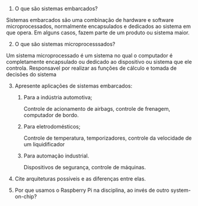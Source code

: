 1. O que são sistemas embarcados?

Sistemas embarcados são uma combinação de hardware e software microprocessados, normalmente encapsulados e dedicados ao sistema em que opera. Em alguns casos, fazem parte de um produto ou sistema maior.

2. O que são sistemas microprocesssados?

Um sistema microprocessado é um sistema	no qual	o computador é completamente encapsulado ou dedicado ao dispositivo ou sistema que ele controla. Responsavel por realizar as funções de cálculo e tomada de decisões do sistema
	
3. Apresente aplicações de sistemas embarcados:

	1. Para a indústria automotiva;
	
		 Controle de acionamento de airbags, controle de frenagem, computador de bordo.	
		
	2. Para eletrodomésticos;
	
		 Controle de temperatura, temporizadores, controle da velocidade de um liquidificador
		
	3. Para automação industrial.
	
		 Dispositivos de segurança, controle de máquinas.
		

4. Cite arquiteturas possíveis e as diferenças entre elas.
	

5. Por que usamos o Raspberry Pi na disciplina, ao invés de outro system-on-chip?
